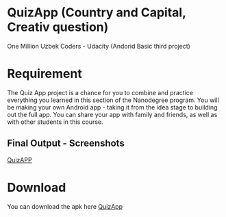 # QuizApp (Country and Capital, Creativ question)
One Million Uzbek Coders - Udacity (Andorid Basic third project)


# Requirement
The Quiz App project is a chance for you to combine and practice everything you learned in this section of the Nanodegree program. You will be making your own Android app - taking it from the idea stage to building out the full app. You can share your app with family and friends, as well as with other students in this course.

## Final Output - Screenshots
[QuizAPP](file/screen.jpg)  


# Download
You can download the apk here [QuizApp](file/app-debug)

